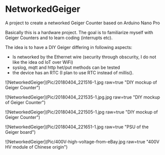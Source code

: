 # NetworkedGeiger
A project to create a networked Geiger Counter based on Arduino Nano Pro

Basically this is a hardware project. The goal is to familiarize myself with Geiger Counters and to learn coding (interrupts etc).

The idea is to have a DIY Geiger differing in following aspects:
  - Is networked by the Ethernet wire (security through obscurity, I do not like the idea od IoT over WiFi)
  - syslog, mqtt and http het/put methods can be tested
  - the device has an RTC (I plan to use RTC instead of millis().
  
![NetworkedGeiger](Pic/20180404_221516-1.jpg raw=true "DIY mockup of Geiger Counter")
  
![NetworkedGeiger](Pic/20180404_221535-1.jpg.jpg raw=true "DIY mockup of Geiger Counter")
  
![NetworkedGeiger](Pic/20180404_221505-1.jpg raw=true "DIY mockup of Geiger Counter")
  
![NetworkedGeiger](Pic/20180404_221651-1.jpg raw=true "PSU of the Geiger board")
  
![NetworkedGeiger](Pic/400V-high-voltage-from-eBay.jpg raw=true "400V HV module of Chinese origin") 
  
